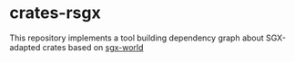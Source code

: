 # crates-rsgx

This repository implements a tool building dependency graph about SGX-adapted crates based on [sgx-world](https://github.com/dingelish/sgx-world)